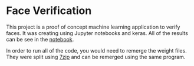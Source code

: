 # Face Verification

This project is a proof of concept machine learning application to verify faces. It was creating using Jupyter notebooks and keras. All of the results can be see in the [notebook](https://github.com/Bren077s/FaceVerification/blob/master/FaceVerification.ipynb).

In order to run all of the code, you would need to remerge the weight files. They were split using [7zip](http://www.7-zip.org/download.html) and can be remerged using the same program.
